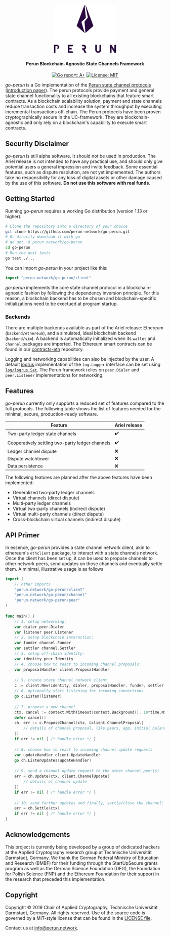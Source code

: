 <h1 align="center"><br>
    <a href="https://perun.network/"><img src=".assets/logo.png" alt="Perun" width="196"></a>
<br></h1>

<h4 align="center">Perun Blockchain-Agnostic State Channels Framework</h4>

<p align="center">
  <a href="https://goreportcard.com/report/github.com/perun-network/go-perun"><img src="https://goreportcard.com/badge/github.com/perun-network/go-perun" alt="Go report: A+"></a>
  <a href="https://perun.mit-license.org/"><img src="https://img.shields.io/badge/License-MIT-blue.svg" alt="License: MIT"></a>
</p>

_go-perun_ is a Go implementation of the [Perun state channel protocols](https://perun.network/) ([introduction paper](https://drive.google.com/file/d/1phBzFXt2QDEemh0JIOAI80nibe3JTRu5/view)).
The perun protocols provide payment and general state channel functionality to all existing blockchains that feature smart contracts.
As a blockchain scalability solution, payment and state channels reduce transaction costs and increase the system throughput by executing incremental transactions off-chain.
The Perun protocols have been proven cryptographically secure in the UC-framework.
They are blockchain-agnostic and only rely on a blockchain's capability to execute smart contracts.

## Security Disclaimer

_go-perun_ is still alpha software.
It should not be used in production.
The Ariel release is not intended to have any practical use, and should only give potential users a general impression and invite feedback.
Some essential features, such as dispute resolution, are not yet implemented.
The authors take no responsibility for any loss of digital assets or other damage caused by the use of this software.
**Do not use this software with real funds**.

## Getting Started

Running _go-perun_ requires a working Go distribution (version 1.13 or higher).
```sh
# Clone the repository into a directory of your choice
git clone https://github.com/perun-network/go-perun.git
# Or directly download it with go
# go get -d perun.network/go-perun
cd go-perun
# Run the unit tests
go test ./...
```

You can import _go-perun_ in your project like this:
```go
import "perun.network/go-perun/client"
```

_go-perun_ implements the core state channel protocol in a blockchain-agnostic fashion by following the dependency inversion principle.
For this reason, a blockchain backend has to be chosen and blockchain-specific initializations need to be exectued at program startup.

### Backends

There are multiple backends available as part of the Ariel release: Ethereum (`backend/ethereum`), and a simulated, ideal blockchain backend (`backend/sim`).
A backend is automatically initialized when its `wallet` and `channel` packages are imported.
The Ethereum smart contracts can be found in our [contracts-eth](https://github.com/perun-network/contracts-eth) repository.

Logging and networking capabilities can also be injected by the user.
A default [logrus](https://github.com/sirupsen/logrus) implementation of the `log.Logger` interface can be set using [`log/logrus.Set`](log/logrus/logrus.go#L40).
The Perun framework relies on `peer.Dialer` and `peer.Listener` implementations for networking.

## Features

_go-perun_ currently only supports a reduced set of features compared to the full protocols.
The following table shows the list of features needed for the minimal, secure, production-ready software.

| Feature | Ariel release |
| --- | --- |
| Two-party ledger state channels | :heavy_check_mark: |
| Cooperatively settling two-party ledger channels | :heavy_check_mark: |
| Ledger channel dispute | :x: |
| Dispute watchtower | :x: |
| Data persistence | :x: |

The following features are planned after the above features have been implemented:
* Generalized two-party ledger channels
* Virtual channels (direct dispute)
* Multi-party ledger channels
* Virtual two-party channels (indirect dispute)
* Virtual multi-party channels (direct dispute)
* Cross-blockchain virtual channels (indirect dispute)

## API Primer

In essence, _go-perun_ provides a state channel network client, akin to ethereum's `ethclient` package, to interact with a state channels network.
Once the client has been set up, it can be used to propose channels to other network peers, send updates on those channels and eventually settle them.
A minimal, illustrative usage is as follows
```go
import (
	// other imports
	"perun.network/go-perun/client"
	"perun.network/go-perun/channel"
	"perun.network/go-perun/peer"
)

func main() {
	// 1. setup networking:
	var dialer peer.Dialer
	var listener peer.Listener
	// 2. setup blockchain interaction:
	var funder channel.Funder
	var settler channel.Settler
	// 3. setup off-chain identity:
	var identity peer.Identity
	// 4. choose how to react to incoming channel proposals:
	var proposalHandler client.ProposalHandler

	// 5. create state channel network client
	c := client.New(identity, dialer, proposalHandler, funder, settler)
	// 6. optionally start listening for incoming connections
	go c.Listen(listener)

	// 7. propose a new channel
	ctx, cancel := context.WithTimeout(context.Background(), 10*time.Minute)
	defer cancel()
	ch, err := c.ProposeChannel(ctx, &client.ChannelProposal{
		// details of channel proposal, like peers, app, initial balances, ...
	})
	if err != nil { /* handle error */ }

	// 8. choose how to react to incoming channel update requests
	var updateHandler client.UpdateHandler
	go ch.ListenUpdates(updateHandler)

	// 9. send a channel update request to the other channel peer(s)
	err = ch.Update(ctx, client.ChannelUpdate{
		// details of channel update
	})
	if err != nil { /* handle error */ }

	// 10. send further updates and finally, settle/close the channel:
	err = ch.Settle(ctx)
	if err != nil { /* handle error */ }
}
```

## Acknowledgements

This project is currently being developed by a group of dedicated hackers at the Applied Cryptography research group at Technische Universität Darmstadt, Germany.
We thank the German Federal Ministry of Education and Research (BMBF) for their funding through the StartUpSecure grants program as well as the German Science Foundation (DFG), the Foundation for Polish Science (FNP) and the Ethereum Foundation for their support in the research that preceded this implementation.

## Copyright

Copyright &copy; 2019 Chair of Applied Cryptography, Technische Universität Darmstadt, Germany.
All rights reserved.
Use of the source code is governed by a MIT-style license that can be found in the [LICENSE file](LICENSE).

Contact us at [info@perun.network](mailto:info@perun.network).
